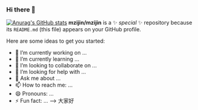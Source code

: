 ### Hi there 👋
[![Anurag's GitHub stats](https://github-readme-stats.vercel.app/api?username=mzijin)](https://github.com/anuraghazra/github-readme-stats)
**mzijin/mzijin** is a ✨ _special_ ✨ repository because its `README.md` (this file) appears on your GitHub profile.

Here are some ideas to get you started:

- 🔭 I’m currently working on ...
- 🌱 I’m currently learning ...
- 👯 I’m looking to collaborate on ...
- 🤔 I’m looking for help with ...
- 💬 Ask me about ...
- 📫 How to reach me: ...
- 😄 Pronouns: ...
- ⚡ Fun fact: ...
-->
大家好
